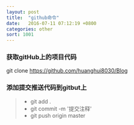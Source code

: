 ```yaml
---
layout: post
title:  "github命令"
date:   2016-07-11 07:12:19 +0800
categories: other
sort: 1001
---
```


### 获取gitHub上的项目代码
git clone https://github.com/huanghui8030/Blog

### 添加提交推送代码到gitbut上
>* git add .
>* git commit -m '提交注释'
>* git push origin master
